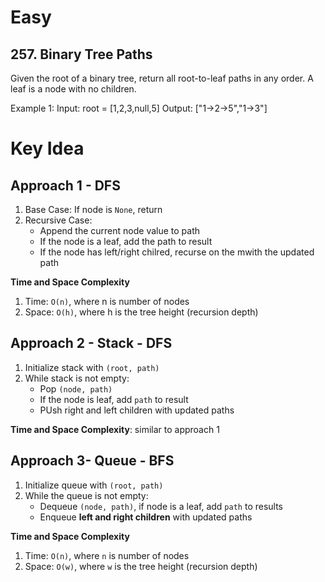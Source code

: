 # Easy
## 257. Binary Tree Paths
Given the root of a binary tree, return all root-to-leaf paths in any order.
A leaf is a node with no children.

Example 1:
Input: root = [1,2,3,null,5]
Output: ["1->2->5","1->3"]

# Key Idea
## Approach 1 - DFS
1. Base Case: If node is `None`, return
2. Recursive Case:
    - Append the current node value to path
    - If the node is a leaf, add the path to result
    - If the node has left/right chilred, recurse on the mwith the updated path

**Time and Space Complexity**
1. Time: `O(n)`, where n is number of nodes
2. Space: `O(h)`, where h is the tree height (recursion depth)

## Approach 2 - Stack - DFS
1. Initialize stack with `(root, path)`
2. While stack is not empty:
    - Pop `(node, path)`
    - If the node is leaf, add `path` to result
    - PUsh right and left children with updated paths

**Time and Space Complexity**: similar to approach 1

## Approach 3- Queue - BFS
1. Initialize queue with `(root, path)`
2. While the queue is not empty:
    - Dequeue `(node, path)`, if node is a leaf, add `path` to results
    - Enqueue **left and right children** with updated paths

**Time and Space Complexity**
1. Time: `O(n)`, where `n` is number of nodes
2. Space: `O(w)`, where `w` is the tree height (recursion depth)

